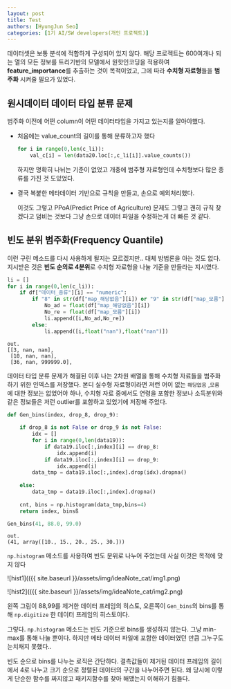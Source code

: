 ```yaml
---
layout: post
title: Test
authors: [HyungJun Seo]
categories: [1기 AI/SW developers(개인 프로젝트)]
---
```


 데이터셋은 보통 분석에 적합하게 구성되어 있지 않다. 해당 프로젝트는 600여개나 되는 열의 모든 정보를 트리기반의 모델에서 원핫인코딩을 적용하여 **feature_importance**를 추출하는 것이 목적이었고, 그에 따라 **수치형 자료형**들을 **범주화** 시켜줄 필요가 있었다. 

## 원시데이터 데이터 타입 분류 문제

범주화 이전에 어떤 column이 어떤 데이터타입을 가지고 있는지를 알아야했다.

- 처음에는 value_count의 길이를 통해 분류하고자 했다
    
    ```python
    for i in range(0,len(c_li)):    
        val_c[i] = len(data20.loc[:,c_li[i]].value_counts())
    ```
    
    하지만 명확히 나뉘는 기준이 없었고 개중에 범주형 자료형인데 수치형보다 많은 종류를 가진 것 도있었다. 
    
- 결국 복붙한 메타데이터 기반으로 규칙을 만들고, 손으로 예외처리했다.
    
    이것도 그렇고 PPoA(Predict Price of Agriculture) 문제도 그렇고 괜히 규칙 찾겠다고 덤비는 것보다 그냥 손으로 데이터 파일을 수정하는게 더 빠른 것 같다.
    

## 빈도 분위 범주화(Frequency Quantile)

이런 구린 메소드를 다시 사용하게 될지는 모르겠지만.. 대체 방법론을 아는 것도 없다. 지시받은 것은 **빈도 순의로 4분위**로 수치형 자료형을 나눌 기준을 만들라는 지시였다. 

```python
li = []
for i in range(0,len(c_li)):
    if df["데이터_종류"][i] == "numeric":
        if "8" in str(df["map_해당없음"][i]) or "9" in str(df["map_모름"][i]):
            No_ad = float(df["map_해당없음"][i])
            No_re = float(df["map_모름"][i])
            li.append([i,No_ad,No_re])
        else:
            li.append([i,float("nan"),float("nan")])
```

```
out.
[[3, nan, nan],
 [10, nan, nan],
 [36, nan, 999999.0],
```

 

 데이터 타입 분류 문제가 해결된 이후 나는 2차원 배열을 통해 수치형 자료들을 범주화 하기 위한 인덱스를 저장했다. 본디 실수형 자료형이라면 저런 어이 없는 `해당없음` ,`모름` 에 대한 정보는 없었어야 하나, 수치형 자료 중에서도 연령을 포함한 정보나 소득분위와 같은 정보들은 저런 outlier를 포함하고 있었기에 저장해 주었다.

```python
def Gen_bins(index, drop_8, drop_9):
    
    if drop_8 is not False or drop_9 is not False:
        idx = []
        for i in range(0,len(data19)):
            if data19.iloc[:,index][i] == drop_8:
                idx.append(i)
            if data19.iloc[:,index][i] == drop_9:
                idx.append(i)
        data_tmp = data19.iloc[:,index].drop(idx).dropna()
    
    else:
        data_tmp = data19.iloc[:,index].dropna()
        
    cnt, bins = np.histogram(data_tmp,bins=4)
    return index, binsß

Gen_bins(41, 88.0, 99.0)
```

```
out.
(41, array([10., 15., 20., 25., 30.]))
```

`np.histogram` 메소드를 사용하여 빈도 분위로 나누어 주었는데 사실 이것은 목적에 맞지 않다

![hist1](({{ site.baseurl }}/assets/img/ideaNote_cat/img1.png)

![hist2](({{ site.baseurl }}/assets/img/ideaNote_cat/img2.png)

 왼쪽 그림이 88,99를 제거한 데이터 프레임의 히스토, 오른쪽이 `Gen_bins`의 bins를 통해 `np.digitize` 한 데이터 프레임의 히스토이다.

그렇다. `np.histogram` 메소드는 빈도 기준으로 bins를 생성하지 않는다. 그냥 min-max를 통해 나눌 뿐이다. 하지만 메타 데이터 파일에 포함한 데이터였던 만큼 그누구도 눈치채지 못했다..

 빈도 순으로 bins를 나누는 로직은 간단하다. 결측값들이 제거된 데이터 프레임의 길이에서 4로 나누고 크기 순으로 정렬된 데이터의 구간을 나누어주면 된다. 왜 당시에 이렇게 단순한 함수를 짜지않고 패키지함수를 찾아 해맸는지 이해하기 힘들다.